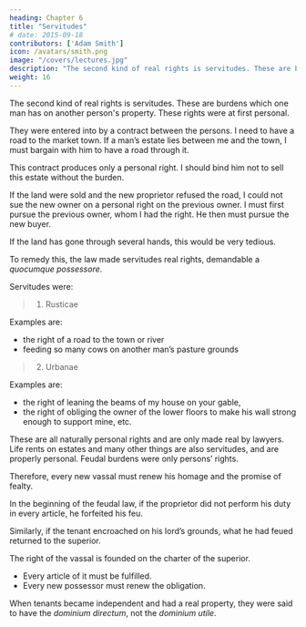 ```yaml
---
heading: Chapter 6
title: "Servitudes"
# date: 2015-09-18
contributors: ['Adam Smith']
icon: /avatars/smith.png
image: "/covers/lectures.jpg"
description: "The second kind of real rights is servitudes. These are burdens which one man has on another person's property. These rights were at first personal"
weight: 16
---
```




The second kind of real rights is servitudes. These are burdens which one man has on another person's property. These rights were at first personal.

They were entered into by a contract between the persons. I need to have a road to the market town. If a man’s estate lies between me and the town, I must bargain with him to have a road through it.

This contract produces only a personal right. I should bind him not to sell this estate without the burden. 

If the land were sold and the new proprietor refused the road, I could not sue the new owner on a personal right on the previous owner. I must first pursue the previous owner, whom I had the right. He then must pursue the new buyer.

If the land has gone through several hands, this would be very tedious.

To remedy this, the law made servitudes real rights, demandable a *quocumque possessore*.

Servitudes were:

> 1. Rusticae
        
Examples are: 
- the right of a road to the town or river
- feeding so many cows on another man’s pasture grounds
    

> 2. Urbanae
        
Examples are: 
- the right of leaning the beams of my house on your gable,
- the right of obliging the owner of the lower floors to make his wall strong enough to support mine, etc.

These are all naturally personal rights and are only made real by lawyers. Life rents on estates and many other things are also servitudes, and are properly personal. Feudal burdens were only persons’ rights.

Therefore, every new vassal must renew his homage and the promise of fealty.

In the beginning of the feudal law, if the proprietor did not perform his duty in every article, he forfeited his feu. 

Similarly, if the tenant encroached on his lord’s grounds, what he had feued returned to the superior.

The right of the vassal is founded on the charter of the superior.
- Every article of it must be fulfilled.
- Every new possessor must renew the obligation.

When tenants became independent and had a real property, they were said to have the *dominium directum*, not the *dominium utile*.
